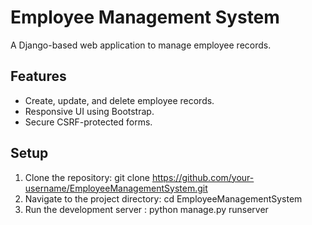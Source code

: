 # Employee Management System

A Django-based web application to manage employee records.

## Features
- Create, update, and delete employee records.
- Responsive UI using Bootstrap.
- Secure CSRF-protected forms.

## Setup
1. Clone the repository:
     git clone https://github.com/your-username/EmployeeManagementSystem.git
2. Navigate to the project directory:
     cd EmployeeManagementSystem
3. Run the development server :
     python manage.py runserver
   
